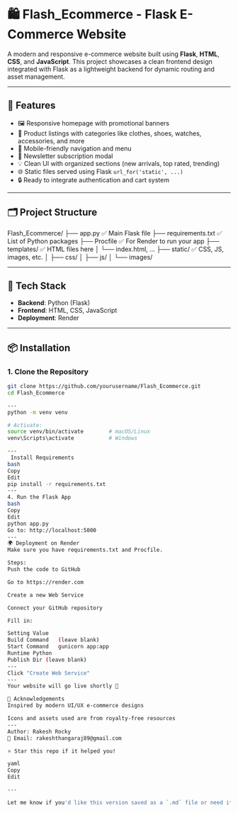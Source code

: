 # 🛍️ Flash_Ecommerce - Flask E-Commerce Website

A modern and responsive e-commerce website built using **Flask**, **HTML**, **CSS**, and **JavaScript**. This project showcases a clean frontend design integrated with Flask as a lightweight backend for dynamic routing and asset management.

---

## 🚀 Features

- 🖼️ Responsive homepage with promotional banners
- 🛒 Product listings with categories like clothes, shoes, watches, accessories, and more
- 📱 Mobile-friendly navigation and menu
- 📧 Newsletter subscription modal
- 💡 Clean UI with organized sections (new arrivals, top rated, trending)
- 🌐 Static files served using Flask `url_for('static', ...)`
- 🔒 Ready to integrate authentication and cart system

---

## 🗂️ Project Structure

Flash_Ecommerce/
├── app.py                     ✅ Main Flask file
├── requirements.txt           ✅ List of Python packages
├── Procfile                   ✅ For Render to run your app
├── templates/                 ✅ HTML files here
│   └── index.html, ...
├── static/                    ✅ CSS, JS, images, etc.
│   ├── css/
│   ├── js/
│   └── images/



---

## 🧰 Tech Stack

- **Backend**: Python (Flask)
- **Frontend**: HTML, CSS, JavaScript
- **Deployment**: Render

---

## 📦 Installation

### 1. Clone the Repository

```bash
git clone https://github.com/yourusername/Flash_Ecommerce.git
cd Flash_Ecommerce

---
python -m venv venv

# Activate:
source venv/bin/activate        # macOS/Linux
venv\Scripts\activate           # Windows

---
 Install Requirements
bash
Copy
Edit
pip install -r requirements.txt
---
4. Run the Flask App
bash
Copy
Edit
python app.py
Go to: http://localhost:5000
---
🌍 Deployment on Render
Make sure you have requirements.txt and Procfile.

Steps:
Push the code to GitHub

Go to https://render.com

Create a new Web Service

Connect your GitHub repository

Fill in:

Setting	Value
Build Command	(leave blank)
Start Command	gunicorn app:app
Runtime	Python
Publish Dir	(leave blank)
---
Click "Create Web Service"
---
Your website will go live shortly 🚀

🙌 Acknowledgements
Inspired by modern UI/UX e-commerce designs

Icons and assets used are from royalty-free resources
---
Author: Rakesh Rocky
📧 Email: rakeshthangaraj89@gmail.com

⭐ Star this repo if it helped you!

yaml
Copy
Edit

---

Let me know if you'd like this version saved as a `.md` file or need it auto-added to your repo!








